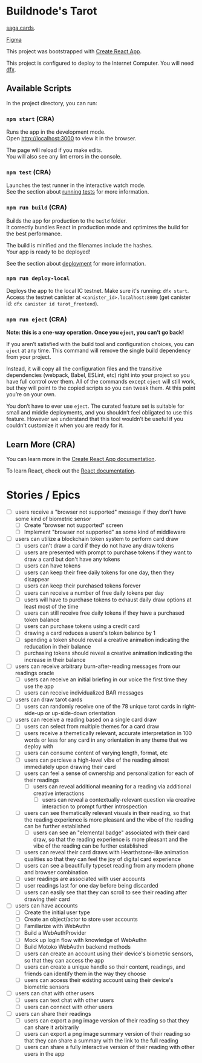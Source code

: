 # Buildnode's Tarot

[saga.cards](https://saga.cards).

[Figma](https://www.figma.com/file/fR4pUyIydAzbrfhump2WAI/Untitled?node-id=0%3A1)

This project was bootstrapped with [Create React App](https://github.com/facebook/create-react-app).

This project is configured to deploy to the Internet Computer. You will need [dfx](https://sdk.dfinity.org/docs/quickstart/local-quickstart.html#download-and-install).

## Available Scripts

In the project directory, you can run:

### `npm start` (CRA)

Runs the app in the development mode.\
Open [http://localhost:3000](http://localhost:3000) to view it in the browser.

The page will reload if you make edits.\
You will also see any lint errors in the console.

### `npm test` (CRA)

Launches the test runner in the interactive watch mode.\
See the section about [running tests](https://facebook.github.io/create-react-app/docs/running-tests) for more information.

### `npm run build` (CRA)

Builds the app for production to the `build` folder.\
It correctly bundles React in production mode and optimizes the build for the best performance.

The build is minified and the filenames include the hashes.\
Your app is ready to be deployed!

See the section about [deployment](https://facebook.github.io/create-react-app/docs/deployment) for more information.

### `npm run deploy-local`

Deploys the app to the local IC testnet. Make sure it's running: `dfx start`.\
Access the testnet canister at `<canister_id>.localhost:8000` (get canister id: `dfx canister id tarot_frontend`).

### `npm run eject` (CRA)

**Note: this is a one-way operation. Once you `eject`, you can’t go back!**

If you aren’t satisfied with the build tool and configuration choices, you can `eject` at any time. This command will remove the single build dependency from your project.

Instead, it will copy all the configuration files and the transitive dependencies (webpack, Babel, ESLint, etc) right into your project so you have full control over them. All of the commands except `eject` will still work, but they will point to the copied scripts so you can tweak them. At this point you’re on your own.

You don’t have to ever use `eject`. The curated feature set is suitable for small and middle deployments, and you shouldn’t feel obligated to use this feature. However we understand that this tool wouldn’t be useful if you couldn’t customize it when you are ready for it.

## Learn More (CRA)

You can learn more in the [Create React App documentation](https://facebook.github.io/create-react-app/docs/getting-started).

To learn React, check out the [React documentation](https://reactjs.org/).


# Stories / Epics

- [ ] users receive a "browser not supported" message if they don't have some kind of biometric sensor
    - [ ] Create "browser not supported" screen
    - [ ] Implement "browser not supported" as some kind of middleware
- [ ] users can utilize a blockchain token system to perform card draw
    - [ ] users can't draw a card if they do not have any draw tokens
    - [ ] users are presented with prompt to purchase tokens if they want to draw a card but don't have any tokens
    - [ ] users can have tokens
    - [ ] users can keep their free daily tokens for one day, then they disappear
    - [ ] users can keep their purchased tokens forever
    - [ ] users can receive a number of free daily tokens per day
    - [ ] users will have to purchase tokens to exhaust daily draw options at least most of the time
    - [ ] users can still receive free daily tokens if they have a purchased token balance
    - [ ] users can purchase tokens using a credit card
    - [ ] drawing a card reduces a users's token balance by 1
    - [ ] spending a token should reveal a creative animation indicating the reducation in their balance
    - [ ] purchasing tokens should reveal a creative animation indicating the increase in their balance
- [ ] users can receive arbitrary burn-after-reading messages from our readings oracle
    - [ ] users can receive an initial briefing in our voice the first time they use the app
    - [ ] users can receive individualized BAR messages
- [ ] users can draw tarot cards
    - [ ] users can randomly receive one of the 78 unique tarot cards in right-side-up or up-side-down orientation
- [ ] users can receive a reading based on a single card draw
    - [ ] users can select from multiple themes for a card draw
    - [ ] users receive a themetically relevant, accurate interpretation in 100 words or less for any card in any orientation in any theme that we deploy with
    - [ ] users can consume content of varying length, format, etc
    - [ ] users can percieve a high-level vibe of the reading almost immediately upon drawing their card
    - [ ] users can feel a sense of ownership and personalization for each of their readings
        - [ ] users can reveal additional meaning for a reading via additional creative interactions
            - [ ] users can reveal a contextually-relevant question via creative interaction to prompt further introspection
    - [ ] users can see thematically relevant visuals in their reading, so that the reading experience is more pleasant and the vibe of the reading can be further established
        - [ ] users can see an "elemental badge" associated with their card draw, so that the reading experience is more pleasant and the vibe of the reading can be further established
    - [ ] users can reveal their card draws with Hearthstone-like animation qualities so that they can feel the joy of digital card experience
    - [ ] users can see a beautifully typeset reading from any modern phone and browser combination
    - [ ] user readings are associated with user accounts
    - [ ] user readings last for one day before being discarded
    - [ ] users can easily see that they can scroll to see their reading after drawing their card
- [ ] users can have accounts
    - [ ] Create the initial user type
    - [ ] Create an object/actor to store user accounts
    - [ ] Familiarize with WebAuthn
    - [ ] Build a WebAuthProvider
    - [ ] Mock up login flow with knowledge of WebAuthn
    - [ ] Build Motoko WebAuthn backend methods
    - [ ] users can create an account using their device's biometric sensors, so that they can access the app
    - [ ] users can create a unique handle so their content, readings, and friends can identify them in the way they choose
    - [ ] users can access their existing account using their device's biometric sensors
- [ ] users can chat with other users
    - [ ] users can text chat with other users
    - [ ] users can connect with other users
- [ ] users can share their readings
    - [ ] users can export a png image version of their reading so that they can share it arbitrarily
    - [ ] users can export a png image summary version of their reading so that they can share a summary with the link to the full reading
    - [ ] users can share a fully interactive version of their reading with other users in the app

